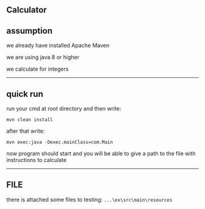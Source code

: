 Calculator
----------------------------------------------
assumption
----------------------------------------------
we already have installed Apache Maven 

we are using java 8 or higher

we calculate for integers

----------------------------------------------
quick run
----------------------------------------------
run your cmd at root directory and then write:
 
``
mvn clean install
``

after that write: 

``
mvn exec:java -Dexec.mainClass=com.Main
``

now program should start and you will be able to give a path to the file with instructions to calculate

----------------------------------------------
FILE
----------------------------------------------
there is attached some files to testing:
``
...\ex\src\main\resources
``

